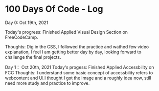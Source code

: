 # 100 Days Of Code - Log

Day 0: Oct 19th, 2021 

Today's progress: Finished Applied Visual Design Section on FreeCodeCamp.

Thoughts: Dig in the CSS, I followed the practice and wathed few video explanation, I feel I am getting better day by day, looking forward to challenge the final projects.  

Day 1： Oct 20th, 2021
Today's progess: Finished Applied Accessbility on FCC
Thoughts: I understand some basic concept of accessbility refers to webcontent and UI.I thought I got the image and a roughly idea now, still need more study and practice to improve. 
